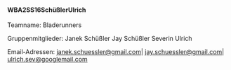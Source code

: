 #### WBA2SS16SchüßlerUlrich

Teamname: Bladerunners

Gruppenmitglieder:  Janek Schüßler
                    Jay Schüßler
                    Severin Ulrich
                    
            
Email-Adressen:     janek.schuessler@gmail.com|
                    jay.schuessler@gmail.com|
                    ulrich.sev@googlemail.com
